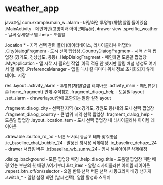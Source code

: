 # weather_app
java파일
com.example.main_w
  .alarm - 바탕화면 투명뷰(채형)알람 들어있음
  .MainActivity - 메인화면(고양이와 아이콘메뉴들), drawer view
  .specific_weather - 날씨 상세정보 탭
  .help - 도움말

  .location * - 지역 선택 관련 폴더 (데이터베이스, 리사이클러뷰 어댑터)
  .CityDialogFragment - 도시 선택 팝업창
  .CountryDialogFragment - 지역 선택 팝업창 (경기도, 경상남도, 등등)
  .HelpDialogFragment - 메인화면 도움말 팝업창
  .MyApplication - 앱 시작 시 필요한 작업 (아직 적용 안 했지만 알림 채널 생성도 여기서 할 예정)
  .PreferenceManager - 앱을 다시 킬 때마다 위치 정보 초기화되지 않게 데이터 저장

res
.layout
  .activity_alarm - 투명뷰(채형)알람 레이아웃
  .activity_main - 메인뷰(기존 home_fragment) 안에 주석참고
  .fragment_dialog_help - 도움말 layout
  .set_alarm - drawerlayout안에 포함되는 알람 설정layout

  .fragment_dialog_city - 선택한 지역 (ex 경기도, 강원도 등) 내의 도시 선택 팝업창
  .fragment_dialog_country - 큰 범위 지역 선택 팝업창
  .fragment_dialog_help - 도움말 팝업창
  .layout_location_item - 도시 선택 팝업창 내 리사이클러뷰 아이템 레이아웃

.drawable
  .button_rd_bd - 버튼 모서리 둥글고 테마 맞춰놓음
  .ic_baseline_chat_bubble_24 - 말풍선 임시용 삭제예정
  .ic_baseline_dehaze_24 - drawer 서랍용 버튼
  .ic)baseline_wb_sunny_24 - 임시 날씨아이콘 삭제예정
  
  .dialog_background - 모든 팝업창 배경
  .help_dialog_title - 도움말 팝업창 파란 배경 있는 부분의 뒷 배경
  //여기부터
  .list_item - 알람 리사이클러뷰 아이템 레이아웃
  .repeat_btn_off/on/selector - 요일 반복 선택 버튼 선택 시 동그라미 배경 생기게
  .switch_* - 알람 설정 화면 (날씨 선택), 알람 활성화 스위치